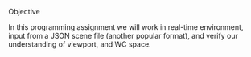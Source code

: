 Objective

In this programming assignment we will work in real-time environment, input from a JSON scene file (another popular format), and verify our understanding of viewport, and WC space. 
